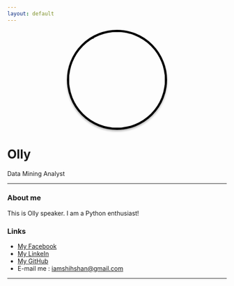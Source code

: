 ```yaml
---
layout: default
---
```


<div>
<img src="https://scontent-tpe1-1.xx.fbcdn.net/v/t1.0-0/p206x206/10606610_10206043492430874_3061826101315022785_n.jpg?oh=5d3c7f579ce8b363db76ce95ecef9ae8&oe=58FA5DFF" alt="avatar"
    style=
    "border-radius: 50%;
    border: 5px solid #000;
    box-shadow: 0 3px 4px rgba(0,0,0,0.3);
    width: 220px;
    height: 220px;
    display: block;
    margin: auto;">
</div>
    
# Olly

Data Mining Analyst

- - -

### About me

This is Olly speaker. I am a Python enthusiast!

### Links

 * [My Facebook](https://www.facebook.com/shihshan.chen.9)
 * [My LinkeIn](https://www.linkedin.com/in/ollychen)
 * [My GitHub](https://github.com/iamshihshan/)
 * E-mail me : iamshihshan@gmail.com

- - -
